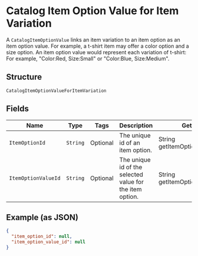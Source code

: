 
# Catalog Item Option Value for Item Variation

A `CatalogItemOptionValue` links an item variation to an item option as
an item option value. For example, a t-shirt item may offer a color option and
a size option. An item option value would represent each variation of t-shirt:
For example, "Color:Red, Size:Small" or "Color:Blue, Size:Medium".

## Structure

`CatalogItemOptionValueForItemVariation`

## Fields

| Name | Type | Tags | Description | Getter |
|  --- | --- | --- | --- | --- |
| `ItemOptionId` | `String` | Optional | The unique id of an item option. | String getItemOptionId() |
| `ItemOptionValueId` | `String` | Optional | The unique id of the selected value for the item option. | String getItemOptionValueId() |

## Example (as JSON)

```json
{
  "item_option_id": null,
  "item_option_value_id": null
}
```

